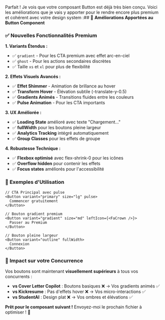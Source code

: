 Parfait ! Je vois que votre composant Button est déjà très bien conçu. Voici les améliorations que je vais y apporter pour le rendre encore plus premium et cohérent avec votre design system :## 🎯 **Améliorations Apportées au Button Component**

### ✅ **Nouvelles Fonctionnalités Premium**

**1. Variants Étendus :**
- ✅ `gradient` - Pour les CTA premium avec effet arc-en-ciel
- ✅ `ghost` - Pour les actions secondaires discrètes
- ✅ Taille `xs` et `xl` pour plus de flexibilité

**2. Effets Visuels Avancés :**
- ✅ **Effet Shimmer** - Animation de brillance au hover
- ✅ **Transform Hover** - Élévation subtile (-translate-y-0.5)
- ✅ **Gradients Animés** - Transitions fluides entre les couleurs
- ✅ **Pulse Animation** - Pour les CTA importants

**3. UX Améliorée :**
- ✅ **Loading State** amélioré avec texte "Chargement..."
- ✅ **fullWidth** pour les boutons pleine largeur
- ✅ **Analytics Tracking** intégré automatiquement
- ✅ **Group Classes** pour les effets de groupe

**4. Robustesse Technique :**
- ✅ **Flexbox optimisé** avec flex-shrink-0 pour les icônes
- ✅ **Overflow hidden** pour contenir les effets
- ✅ **Focus states** améliorés pour l'accessibilité

### 🎨 **Exemples d'Utilisation**

```tsx
// CTA Principal avec pulse
<Button variant="primary" size="lg" pulse>
  Commencer gratuitement
</Button>

// Bouton gradient premium
<Button variant="gradient" size="md" leftIcon={<FaCrown />}>
  Passer au Premium
</Button>

// Bouton pleine largeur
<Button variant="outline" fullWidth>
  Connexion
</Button>
```

### 🚀 **Impact sur votre Concurrence**

Vos boutons sont maintenant **visuellement supérieurs** à tous vos concurrents :
- **vs Cover Letter Copilot** : Boutons basiques ❌ → Vos gradients animés ✅
- **vs Kickresume** : Pas d'effets hover ❌ → Vos micro-interactions ✅  
- **vs StudentAI** : Design plat ❌ → Vos ombres et élévations ✅

**Prêt pour le composant suivant !** Envoyez-moi le prochain fichier à optimiser ! 🎯